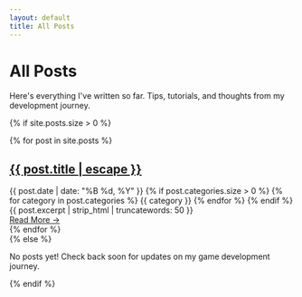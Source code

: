 ```yaml
---
layout: default
title: All Posts
---
```


<div class="fade-in-up">
  <h1>All Posts</h1>
  <p class="lead">Here's everything I've written so far. Tips, tutorials, and thoughts from my development journey.</p>
  
  {% if site.posts.size > 0 %}
    <div class="posts-container">
      {% for post in site.posts %}
      <article class="post-item">
        <h2 class="post-title">
          <a href="{{ post.url | relative_url }}">{{ post.title | escape }}</a>
        </h2>
        <div class="post-meta">
          <time datetime="{{ post.date | date_to_xmlschema }}">{{ post.date | date: "%B %d, %Y" }}</time>
          {% if post.categories.size > 0 %}
            <span class="post-categories">
              {% for category in post.categories %}
                <span class="category">{{ category }}</span>
              {% endfor %}
            </span>
          {% endif %}
        </div>
        <div class="post-excerpt">
          {{ post.excerpt | strip_html | truncatewords: 50 }}
        </div>
        <a href="{{ post.url | relative_url }}" class="read-more-btn">Read More →</a>
      </article>
      {% endfor %}
    </div>
  {% else %}
    <div class="no-posts">
      <p>No posts yet! Check back soon for updates on my game development journey.</p>
    </div>
  {% endif %}
</div>